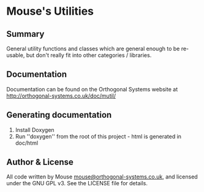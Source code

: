 
# Mouse's Utilities

## Summary

General utility functions and classes which are general enough to be re-usable, but don't really fit into other categories / libraries.

## Documentation

Documentation can be found on the Orthogonal Systems website at http://orthogonal-systems.co.uk/doc/mutil/

## Generating documentation

1.  Install Doxygen
2.  Run ''doxygen'' from the root of this project - html is generated in doc/html

## Author & License

All code written by Mouse <mouse@orthogonal-systems.co.uk>, and licensed under the GNU GPL v3. See the LICENSE file for details.


